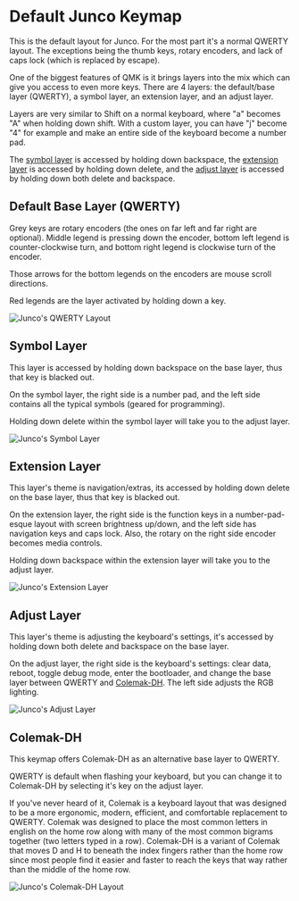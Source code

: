 # Default Junco Keymap

This is the default layout for Junco. For the most part it's a normal QWERTY layout. The exceptions being the thumb keys, rotary encoders, and lack of caps lock (which is replaced by escape).

One of the biggest features of QMK is it brings layers into the mix which can give you access to even more keys. There are 4 layers: the default/base layer (QWERTY), a symbol layer, an extension layer, and an adjust layer.

Layers are very similar to Shift on a normal keyboard, where "a" becomes "A" when holding down shift. With a custom layer, you can have "j" become "4" for example and make an entire side of the keyboard become a number pad.

The [symbol layer](#symbol-layer) is accessed by holding down backspace, the [extension layer](#extension-layer) is accessed by holding down delete, and the [adjust layer](#adjust-layer) is accessed by holding down both delete and backspace.

## Default Base Layer (QWERTY)

Grey keys are rotary encoders (the ones on far left and far right are optional). Middle legend is pressing down the encoder, bottom left legend is counter-clockwise turn, and bottom right legend is clockwise turn of the encoder.

Those arrows for the bottom legends on the encoders are mouse scroll directions.

Red legends are the layer activated by holding down a key.

![Junco's QWERTY Layout](https://i.imgur.com/fXGt5Jh.png)

## Symbol Layer

This layer is accessed by holding down backspace on the base layer, thus that key is blacked out.

On the symbol layer, the right side is a number pad, and the left side contains all the typical symbols (geared for programming).

Holding down delete within the symbol layer will take you to the adjust layer.

![Junco's Symbol Layer](https://i.imgur.com/6F35Z4Wh.png)

## Extension Layer

This layer's theme is navigation/extras, its accessed by holding down delete on the base layer, thus that key is blacked out.

On the extension layer, the right side is the function keys in a number-pad-esque layout with screen brightness up/down, and the left side has navigation keys and caps lock. Also, the rotary on the right side encoder becomes media controls.

Holding down backspace within the extension layer will take you to the adjust layer.

![Junco's Extension Layer](https://i.imgur.com/FETcqkCh.png)

## Adjust Layer

This layer's theme is adjusting the keyboard's settings, it's accessed by holding down both delete and backspace on the base layer.

On the adjust layer, the right side is the keyboard's settings: clear data, reboot, toggle debug mode, enter the bootloader, and change the base layer between QWERTY and [Colemak-DH](#colemak-dh). The left side adjusts the RGB lighting.

![Junco's Adjust Layer](https://i.imgur.com/fRsdlt3h.png)

## Colemak-DH

This keymap offers Colemak-DH as an alternative base layer to QWERTY.

QWERTY is default when flashing your keyboard, but you can change it to Colemak-DH by selecting it's key on the adjust layer.

If you've never heard of it, Colemak is a keyboard layout that was designed to be a more ergonomic, modern, efficient, and comfortable replacement to QWERTY. Colemak was designed to place the most common letters in english on the home row along with many of the most common bigrams together (two letters typed in a row). Colemak-DH is a variant of Colemak that moves D and H to beneath the index fingers rather than the home row since most people find it easier and faster to reach the keys that way rather than the middle of the home row.

![Junco's Colemak-DH Layout](https://i.imgur.com/8biZfn2h.png)
